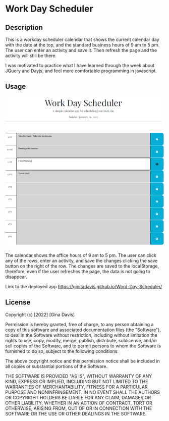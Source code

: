 # Work Day Scheduler

## Description

This is a workday scheduler calendar that shows the current calendar day with the date at the top, and the standard business hours of 9 am to 5 pm. The user can enter an activity and save it. Then refresh the page and the activity will still be there.

I was motivated to practice what I have learned through the week about JQuery and Dayjs, and feel more comfortable programming in javascript.

## Usage

![alt text](Assets/Work-scheduler-img.png)

The calendar shows the office hours of 9 am to 5 pm. The user can click any of the rows, enter an activity, and save the changes clicking the save button on the right of the row.
The changes are saved to the localStorage, therefore, even if the user refreshes the page, the data is not going to disappear.

Link to the deployed app https://ginitadavis.github.io/Word-Day-Scheduler/

## License
Copyright (c) [2022] [Gina Davis]

Permission is hereby granted, free of charge, to any person obtaining a copy of this software and associated documentation files (the "Software"), to deal in the Software without restriction, including without limitation the rights to use, copy, modify, merge, publish, distribute, sublicense, and/or sell copies of the Software, and to permit persons to whom the Software is furnished to do so, subject to the following conditions:

The above copyright notice and this permission notice shall be included in all copies or substantial portions of the Software.

THE SOFTWARE IS PROVIDED "AS IS", WITHOUT WARRANTY OF ANY KIND, EXPRESS OR IMPLIED, INCLUDING BUT NOT LIMITED TO THE WARRANTIES OF MERCHANTABILITY, FITNESS FOR A PARTICULAR PURPOSE AND NONINFRINGEMENT. IN NO EVENT SHALL THE AUTHORS OR COPYRIGHT HOLDERS BE LIABLE FOR ANY CLAIM, DAMAGES OR OTHER LIABILITY, WHETHER IN AN ACTION OF CONTRACT, TORT OR OTHERWISE, ARISING FROM, OUT OF OR IN CONNECTION WITH THE SOFTWARE OR THE USE OR OTHER DEALINGS IN THE SOFTWARE.